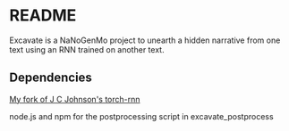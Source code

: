 README
======

Excavate is a NaNoGenMo project to unearth a hidden narrative from one text using an RNN trained on another text.

## Dependencies

[My fork of J C Johnson's torch-rnn](https://github.com/spikelynch/torch-rnn/tree/feature-excavate)

node.js and npm for the postprocessing script in excavate_postprocess


